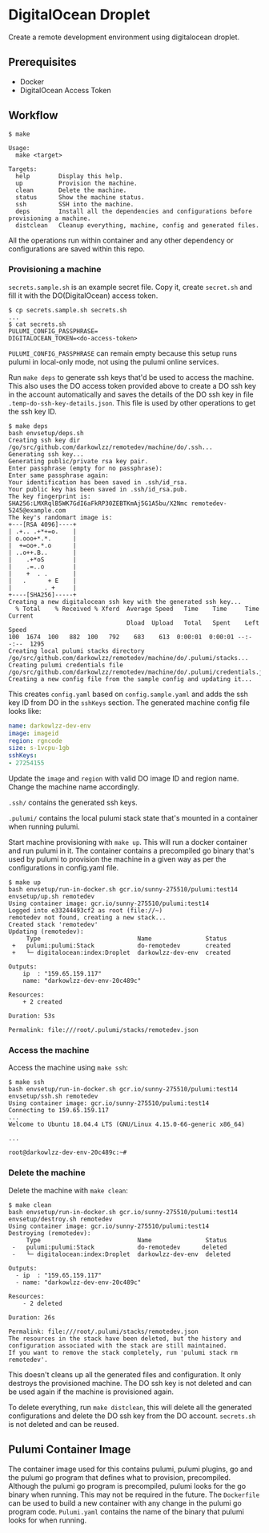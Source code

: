 # DigitalOcean Droplet

Create a remote development environment using digitalocean droplet.

## Prerequisites

- Docker
- DigitalOcean Access Token

## Workflow

```console
$ make

Usage:
  make <target>

Targets:
  help        Display this help.
  up          Provision the machine.
  clean       Delete the machine.
  status      Show the machine status.
  ssh         SSH into the machine.
  deps        Install all the dependencies and configurations before provisioning a machine.
  distclean   Cleanup everything, machine, config and generated files.
```

All the operations run within container and any other dependency or
configurations are saved within this repo.

### Provisioning a machine

`secrets.sample.sh` is an example secret file. Copy it, create `secret.sh` and
fill it with the DO(DigitalOcean) access token.

```console
$ cp secrets.sample.sh secrets.sh
...
$ cat secrets.sh
PULUMI_CONFIG_PASSPHRASE=
DIGITALOCEAN_TOKEN=<do-access-token>
```

`PULUMI_CONFIG_PASSPHRASE` can remain empty because this setup runs pulumi in
local-only mode, not using the pulumi online services.

Run `make deps` to generate ssh keys that'd be used to access the machine. This
also uses the DO access token provided above to create a DO ssh key in the
account automatically and saves the details of the DO ssh key in file
`.temp-do-ssh-key-details.json`. This file is used by other operations to get
the ssh key ID.

```console
$ make deps
bash envsetup/deps.sh
Creating ssh key dir /go/src/github.com/darkowlzz/remotedev/machine/do/.ssh...
Generating ssh key...
Generating public/private rsa key pair.
Enter passphrase (empty for no passphrase):
Enter same passphrase again:
Your identification has been saved in .ssh/id_rsa.
Your public key has been saved in .ssh/id_rsa.pub.
The key fingerprint is:
SHA256:LMXRqlB5WK7GdI6aFkRP30ZEBTKmAj5G1A5bu/X2Nmc remotedev-5245@example.com
The key's randomart image is:
+---[RSA 4096]----+
| .+.. .+*+=o.    |
| o.ooo+*.*.      |
|  +=oo+.*.o      |
| ..o++.B..       |
|    .+*oS        |
|    .=..o        |
|    +  . .       |
|   .      + E    |
|         . +     |
+----[SHA256]-----+
Creating a new digitalocean ssh key with the generated ssh key...
  % Total    % Received % Xferd  Average Speed   Time    Time     Time  Current
                                 Dload  Upload   Total   Spent    Left  Speed
100  1674  100   882  100   792    683    613  0:00:01  0:00:01 --:--:--  1295
Creating local pulumi stacks directory /go/src/github.com/darkowlzz/remotedev/machine/do/.pulumi/stacks...
Creating pulumi credentials file /go/src/github.com/darkowlzz/remotedev/machine/do/.pulumi/credentials.json...
Creating a new config file from the sample config and updating it...
```

This creates `config.yaml` based on `config.sample.yaml` and adds the ssh key ID
from DO in the `sshKeys` section. The generated machine config file looks like:

```yaml
name: darkowlzz-dev-env
image: imageid
region: rgncode
size: s-1vcpu-1gb
sshKeys:
- 27254155
```

Update the `image` and `region` with valid DO image ID and region name. Change
the machine name accordingly.

`.ssh/` contains the generated ssh keys.

`.pulumi/` contains the local pulumi stack state that's mounted in a container
when running pulumi.

Start machine provisioning with `make up`. This will run a docker container and
run pulumi in it. The container contains a precompiled go binary that's used by
pulumi to provision the machine in a given way as per the configurations in
config.yaml file.

```console
$ make up
bash envsetup/run-in-docker.sh gcr.io/sunny-275510/pulumi:test14 envsetup/up.sh remotedev
Using container image: gcr.io/sunny-275510/pulumi:test14
Logged into e33244493cf2 as root (file://~)
remotedev not found, creating a new stack...
Created stack 'remotedev'
Updating (remotedev):
     Type                           Name               Status
 +   pulumi:pulumi:Stack            do-remotedev       created
 +   └─ digitalocean:index:Droplet  darkowlzz-dev-env  created

Outputs:
    ip  : "159.65.159.117"
    name: "darkowlzz-dev-env-20c489c"

Resources:
    + 2 created

Duration: 53s

Permalink: file:///root/.pulumi/stacks/remotedev.json
```

### Access the machine

Access the machine using `make ssh`:

```console
$ make ssh
bash envsetup/run-in-docker.sh gcr.io/sunny-275510/pulumi:test14 envsetup/ssh.sh remotedev
Using container image: gcr.io/sunny-275510/pulumi:test14
Connecting to 159.65.159.117
...
Welcome to Ubuntu 18.04.4 LTS (GNU/Linux 4.15.0-66-generic x86_64)

...

root@darkowlzz-dev-env-20c489c:~#
```

### Delete the machine

Delete the machine with `make clean`:

```console
$ make clean
bash envsetup/run-in-docker.sh gcr.io/sunny-275510/pulumi:test14 envsetup/destroy.sh remotedev
Using container image: gcr.io/sunny-275510/pulumi:test14
Destroying (remotedev):
     Type                           Name               Status
 -   pulumi:pulumi:Stack            do-remotedev      deleted
 -   └─ digitalocean:index:Droplet  darkowlzz-dev-env  deleted

Outputs:
  - ip  : "159.65.159.117"
  - name: "darkowlzz-dev-env-20c489c"

Resources:
    - 2 deleted

Duration: 26s

Permalink: file:///root/.pulumi/stacks/remotedev.json
The resources in the stack have been deleted, but the history and configuration associated with the stack are still maintained.
If you want to remove the stack completely, run 'pulumi stack rm remotedev'.
```

This doesn't cleans up all the generated files and configuration. It only
destroys the provisioned machine. The DO ssh key is not deleted and can be used
again if the machine is provisioned again.

To delete everything, run `make distclean`, this will delete all the generated
configurations and delete the DO ssh key from the DO account. `secrets.sh` is
not deleted and can be reused.

## Pulumi Container Image

The container image used for this contains pulumi, pulumi plugins, go and the
pulumi go program that defines what to provision, precompiled. Although the
pulumi go program is precompiled, pulumi looks for the go binary when running.
This may not be required in the future. The `Dockerfile` can be used to build a
new container with any change in the pulumi go program  code. `Pulumi.yaml`
contains the name of the binary that pulumi looks for when running.
